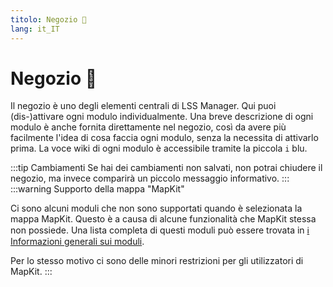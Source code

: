 ```yaml
---
titolo: Negozio 🛒
lang: it_IT
---
```


# Negozio :shopping_cart:

Il negozio è uno degli elementi centrali di LSS Manager. Qui puoi (dis-)attivare ogni modulo individualmente. Una breve descrizione di ogni modulo è anche fornita direttamente nel negozio, così da avere più facilmente l'idea di cosa faccia ogni modulo, senza la necessita di attivarlo prima. La voce wiki di ogni modulo è accessibile tramite la piccola `i` blu.

:::tip Cambiamenti
Se hai dei cambiamenti non salvati, non potrai chiudere il negozio, ma invece comparirà un piccolo messaggio informativo.
:::
:::warning Supporto della mappa "MapKit"

Ci sono alcuni moduli che non sono supportati quando è selezionata la mappa MapKit. Questo è a causa di alcune funzionalità che MapKit stessa non possiede. Una lista completa di questi moduli può essere trovata in [ℹ️ Informazioni generali sui moduli](apps.md).

Per lo stesso motivo ci sono delle minori restrizioni per gli utilizzatori di MapKit.
:::

<!-- ==START_FOOTER== Do NOT edit anything below this line! Any edits will be removed as content is auto generated! -->
[lssm.status]: https://status.lss-manager.de/
[lssm.discord]: https://discord.gg/RcTNjpB
[lssm.userscript]: https://v4.lss-manager.de/lssm-v4.user.js
[lssm.donations]: https://donate.lss-manager.de/
[docs]: https://docs.lss-manager.de/
[docs.apps]: /it_IT/apps/
[docs.appstore]: /it_IT/appstore/
[docs.bugs]: /it_IT/bugs/
[docs.error_report]: /it_IT/error_report/
[docs.faq]: /it_IT/faq/
[docs.metadata]: /it_IT/metadata/
[docs.other]: /it_IT/other/
[docs.settings]: /it_IT/settings/
[docs.suggestions]: /it_IT/suggestions/
[docs.support]: /it_IT/support/
[games.self]: https://operatore112.it
[tampermonkey]: https://tampermonkey.net/
[github]: https://github.com/LSS-Manager/LSSM-V.4
[github.issues]: https://github.com/LSS-Manager/LSSM-V.4/issues
[github.issues.open]: https://github.com/LSS-Manager/LSSM-V.4/issues?q=is%3Aissue+is%3Aopen+label%3Abug